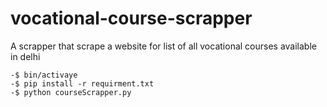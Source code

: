 # vocational-course-scrapper
A scrapper that scrape a website for list of all vocational courses available in delhi
```
-$ bin/activaye
-$ pip install -r requirment.txt
-$ python courseScrapper.py

```
